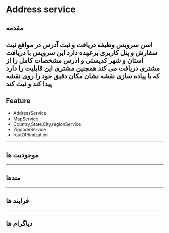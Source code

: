 # Address service

## مقدمه

اسن سرویس وظیفه دریافت و ثبت آدرس در مواقع ثبت سفارش و پنل کاربری برعهده دارد 
این سرویس با دریافت استان و شهر کدپستی و ادرس مشخصات کامل را از مشتری دریافت می کند همچنین مشتری این قابلیت را دارد که با پیاده سازی نقشه نشان  مکان دقیق خود را روی نقشه پیدا کند و ثبت کند
---

## Feature

- AddressService
- MapService
- Country,State,City,regionService
- ZipcodeService
- routOPtimization

---

## موجودیت ها

---

## متدها

---

## فرایند ها 

---

## دیاگرام ها